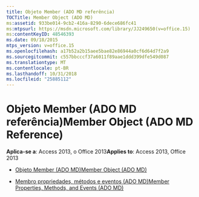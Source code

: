 ```yaml
---
title: Objeto Member (ADO MD referência)
TOCTitle: Member Object (ADO MD)
ms:assetid: 933be014-9cb2-416a-8290-6dece686fc41
ms:mtpsurl: https://msdn.microsoft.com/library/JJ249650(v=office.15)
ms:contentKeyID: 48546393
ms.date: 09/18/2015
mtps_version: v=office.15
ms.openlocfilehash: a17b52a2b15aee5bae82e86944a0cf6d64d7f2a9
ms.sourcegitcommit: c557bbcccf37a6011f89aae1ddd399dfe549d087
ms.translationtype: MT
ms.contentlocale: pt-BR
ms.lasthandoff: 10/31/2018
ms.locfileid: "25885112"
---
```

# <a name="member-object-ado-md-reference"></a><span data-ttu-id="a1f5e-102">Objeto Member (ADO MD referência)</span><span class="sxs-lookup"><span data-stu-id="a1f5e-102">Member Object (ADO MD Reference)</span></span>


<span data-ttu-id="a1f5e-103">**Aplica-se a**: Access 2013, o Office 2013</span><span class="sxs-lookup"><span data-stu-id="a1f5e-103">**Applies to**: Access 2013, Office 2013</span></span>



  - [<span data-ttu-id="a1f5e-104">Objeto Member (ADO MD)</span><span class="sxs-lookup"><span data-stu-id="a1f5e-104">Member Object (ADO MD)</span></span>](member-object-ado-md.md)

  - [<span data-ttu-id="a1f5e-105">Membro propriedades, métodos e eventos (ADO MD)</span><span class="sxs-lookup"><span data-stu-id="a1f5e-105">Member Properties, Methods, and Events (ADO MD)</span></span>](member-properties-methods-and-events-ado-md.md)

